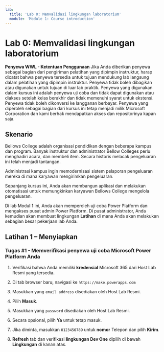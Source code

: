 ```yaml
---
lab:
  title: 'Lab 0: Memvalidasi lingkungan laboratorium'
  module: 'Module 1: Course introduction'
---
```


# Lab 0: Memvalidasi lingkungan laboratorium

**Penyewa WWL - Ketentuan Penggunaan** Jika Anda diberikan penyewa sebagai bagian dari pengiriman pelatihan yang dipimpin instruktur, harap dicatat bahwa penyewa tersedia untuk tujuan mendukung lab langsung dalam pelatihan yang dipimpin instruktur. Penyewa tidak boleh dibagikan atau digunakan untuk tujuan di luar lab praktik. Penyewa yang digunakan dalam kursus ini adalah penyewa uji coba dan tidak dapat digunakan atau diakses setelah kelas berakhir dan tidak memenuhi syarat untuk ekstensi. Penyewa tidak boleh dikonversi ke langganan berbayar. Penyewa yang diperoleh sebagai bagian dari kursus ini tetap menjadi milik Microsoft Corporation dan kami berhak mendapatkan akses dan repositorinya kapan saja. 

## Skenario

Bellows College adalah organisasi pendidikan dengan beberapa kampus dan program. Banyak instruktur dan administrator Bellow Colleges perlu menghadiri acara, dan membeli item. Secara historis melacak pengeluaran ini telah menjadi tantangan.

Administrasi kampus ingin memodernisasi sistem pelaporan pengeluaran mereka di mana karyawan mengirimkan pengeluaran. 

Sepanjang kursus ini, Anda akan membangun aplikasi dan melakukan otomatisasi untuk memungkinkan karyawan Bellows College mengelola pengeluaran.

Di lab Modul 1 ini, Anda akan memperoleh uji coba Power Platform dan mengakses pusat admin Power Platform. Di pusat administrator, Anda kemudian akan membuat lingkungan **Latihan** di mana Anda akan melakukan sebagian besar pekerjaan lab Anda.


## Latihan 1 – Menyiapkan

### Tugas #1 - Memverifikasi penyewa uji coba Microsoft Power Platform Anda

1.  Verifikasi bahwa Anda memiliki **kredensial** Microsoft 365 dari Host Lab Resmi yang tersedia. 

2.  Di tab browser baru, navigasi ke `https://make.powerapps.com`

3.  Masukkan yang `email address` disediakan oleh Host Lab Resmi. 

4.  Pilih **Masuk**. 

5.  Masukkan yang `password` disediakan oleh Host Lab Resmi. 

6.  Secara opsional, pilih **Ya** untuk tetap masuk.

7.  Jika diminta, masukkan `0123456789` untuk **nomor** Telepon dan pilih **Kirim**.

8.  **Refresh** tab dan verifikasi **lingkungan Dev One** dipilih di bawah **Lingkungan** di kanan atas. 

